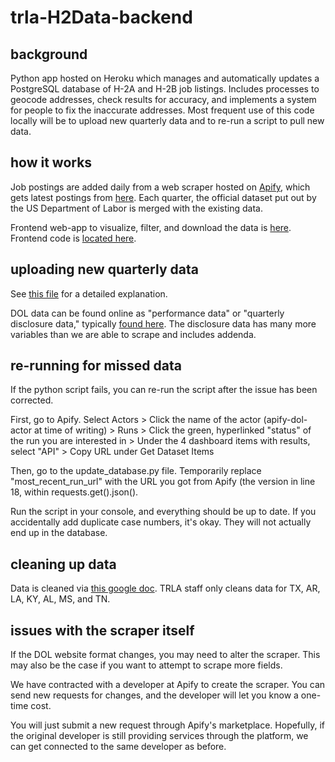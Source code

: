 # trla-H2Data-backend

## background

Python app hosted on Heroku which manages and automatically updates a PostgreSQL database of H-2A and H-2B job listings. Includes processes to geocode addresses, check results for accuracy, and implements a system for people to fix the inaccurate addresses. Most frequent use of this code locally will be to upload new quarterly data and to re-run a script to pull new data.

## how it works

Job postings are added daily from a web scraper hosted on [Apify](https://my.apify.com/account), which gets latest postings from [here](https://seasonaljobs.dol.gov/). Each quarter, the official dataset put out by the US Department of Labor is merged with the existing data. 

Frontend web-app to visualize, filter, and download the data is [here](https://trla.shinyapps.io/H2Data/). Frontend code is [located here](https://github.com/TRLegalAid/trla-h2data-frontend-R).

## uploading new quarterly data

See [this file](https://txriogrande.sharepoint.com/:w:/r/sites/DataMapsTRLA2/_layouts/15/Doc.aspx?sourcedoc=%7BFDB851BC-008A-4D01-8B94-338A837C7319%7D&file=Adding%20Quarterly%20Data.docx&nav=eyJjIjoyMjM0NDAyODN9&action=default&mobileredirect=true&cid=f7ba92ed-7a24-4370-8d4e-35691b445331) for a detailed explanation.

DOL data can be found online as "performance data" or "quarterly disclosure data," typically [found here](https://www.dol.gov/agencies/eta/foreign-labor/performance). The disclosure data has many more variables than we are able to scrape and includes addenda.

## re-running for missed data

If the python script fails, you can re-run the script after the issue has been corrected.

First, go to Apify. Select Actors > Click the name of the actor (apify-dol-actor at time of writing) > Runs > Click the green, hyperlinked "status" of the run you are interested in > Under the 4 dashboard items with results, select "API" > Copy URL under Get Dataset Items

Then, go to the update_database.py file. Temporarily replace "most_recent_run_url" with the URL you got from Apify (the version in line 18, within requests.get().json().

Run the script in your console, and everything should be up to date. If you accidentally add duplicate case numbers, it's okay. They will not actually end up in the database.

## cleaning up data 

Data is cleaned via [this google doc](https://docs.google.com/spreadsheets/d/1qNK57DTebJstUwMyZBH3cc_5mMrvTJm1ZgiKGn2F2kg/edit#gid=0). TRLA staff only cleans data for TX, AR, LA, KY, AL, MS, and TN.

## issues with the scraper itself

If the DOL website format changes, you may need to alter the scraper. This may also be the case if you want to attempt to scrape more fields.

We have contracted with a developer at Apify to create the scraper. You can send new requests for changes, and the developer will let you know a one-time cost. 

You will just submit a new request through Apify's marketplace. Hopefully, if the original developer is still providing services through the platform, we can get connected to the same developer as before.
